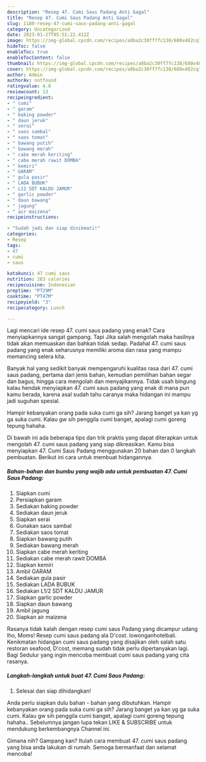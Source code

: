 ```yaml
---
description: "Resep 47. Cumi Saus Padang Anti Gagal"
title: "Resep 47. Cumi Saus Padang Anti Gagal"
slug: 1180-resep-47-cumi-saus-padang-anti-gagal
category: Uncategorized
date: 2023-01-27T05:51:22.412Z
image: https://img-global.cpcdn.com/recipes/a8ba2c30ff7fc138/680x482cq70/47-cumi-saus-padang-foto-resep-utama.jpg
hideToc: false
enableToc: true
enableTocContent: false
thumbnail: https://img-global.cpcdn.com/recipes/a8ba2c30ff7fc138/680x482cq70/47-cumi-saus-padang-foto-resep-utama.jpg
cover: https://img-global.cpcdn.com/recipes/a8ba2c30ff7fc138/680x482cq70/47-cumi-saus-padang-foto-resep-utama.jpg
author: Admin
authorAv: notfound
ratingvalue: 4.8
reviewcount: 13
recipeingredient:
- " cumi"
- " garam"
- " baking powder"
- " daun jeruk"
- " serai"
- " saos sambal"
- " saos tomat"
- " bawang putih"
- " bawang merah"
- " cabe merah keriting"
- " cabe merah rawit DOMBA"
- " kemiri"
- " GARAM"
- " gula pasir"
- " LADA BUBUK"
- " L12 SDT KALDU JAMUR"
- " garlic powder"
- " daun bawang"
- " jagung"
- " air maizena"
recipeinstructions:

- "Sudah jadi dan siap dinikmati!"
categories:
- Resep
tags:
- 47
- cumi
- saus

katakunci: 47 cumi saus 
nutrition: 263 calories
recipecuisine: Indonesian
preptime: "PT29M"
cooktime: "PT47M"
recipeyield: "3"
recipecategory: Lunch

---
```



Lagi mencari ide resep 47. cumi saus padang yang enak? Cara menyiapkannya sangat gampang. Tapi Jika salah mengolah maka hasilnya tidak akan memuaskan dan bahkan tidak sedap. Padahal 47. cumi saus padang yang enak seharusnya memiliki aroma dan rasa yang mampu memancing selera kita.


Banyak hal yang sedikit banyak mempengaruhi kualitas rasa dari 47. cumi saus padang, pertama dari jenis bahan, kemudian pemilihan bahan segar dan bagus, hingga cara mengolah dan menyajikannya. Tidak usah bingung kalau hendak menyiapkan 47. cumi saus padang yang enak di mana pun kamu berada, karena asal sudah tahu caranya maka hidangan ini mampu jadi suguhan spesial.

Hampir kebanyakan orang pada suka cumi ga sih? Jarang banget ya kan yg ga suka cumi. Kalau gw sih penggila cumi banget, apalagi cumi goreng tepung hahaha.


Di bawah ini ada beberapa tips dan trik praktis yang dapat diterapkan untuk mengolah 47. cumi saus padang yang siap dikreasikan. Kamu bisa menyiapkan 47. Cumi Saus Padang menggunakan 20 bahan dan 0 langkah pembuatan. Berikut ini cara untuk membuat hidangannya.

<!--inarticleads1-->

##### Bahan-bahan dan bumbu yang wajib ada untuk pembuatan 47. Cumi Saus Padang:

1. Siapkan  cumi
1. Persiapkan  garam
1. Sediakan  baking powder
1. Sediakan  daun jeruk
1. Siapkan  serai
1. Gunakan  saos sambal
1. Sediakan  saos tomat
1. Siapkan  bawang putih
1. Sediakan  bawang merah
1. Siapkan  cabe merah keriting
1. Sediakan  cabe merah rawit DOMBA
1. Siapkan  kemiri
1. Ambil  GARAM
1. Sediakan  gula pasir
1. Sediakan  LADA BUBUK
1. Sediakan  L1/2 SDT KALDU JAMUR
1. Siapkan  garlic powder
1. Siapkan  daun bawang
1. Ambil  jagung
1. Siapkan  air maizena


Rasanya tidak kalah dengan resep cumi saus Padang yang dicampur udang lho, Moms! Resep cumi saus padang ala D&#39;cost. lowonganhotelbali. Kenikmatan hidangan cumi saus padang yang disajikan oleh salah satu restoran seafood, D&#39;cost, memang sudah tidak perlu dipertanyakan lagi. Bagi Sedulur yang ingin mencoba membuat cumi saus padang yang cita rasanya. 

<!--inarticleads2-->

##### Langkah-langkah untuk buat 47. Cumi Saus Padang:


1. Selesai dan siap dihidangkan!

Anda perlu siapkan dulu bahan - bahan yang dibutuhkan. Hampir kebanyakan orang pada suka cumi ga sih? Jarang banget ya kan yg ga suka cumi. Kalau gw sih penggila cumi banget, apalagi cumi goreng tepung hahaha.. Sebelumnya jangan lupa tekan LIKE &amp; SUBSCRIBE untuk mendukung berkembangnya Channel ini. 

Gimana nih? Gampang kan? Itulah cara membuat 47. cumi saus padang yang bisa anda lakukan di rumah. Semoga bermanfaat dan selamat mencoba!
